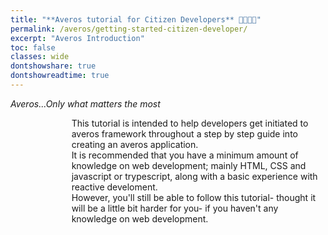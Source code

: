 ```yaml
---
title: "**Averos tutorial for Citizen Developers** 👨‍👩‍👧‍👦"
permalink: /averos/getting-started-citizen-developer/
excerpt: "Averos Introduction"
toc: false
classes: wide
dontshowshare: true
dontshowreadtime: true
---
```

_Averos...Only what matters the most_

<div style="display: flex;">
    <div style="width: 22em;" align="center">
        <div id="averos-anim"></div>
    </div>
        This tutorial is intended to help developers get initiated to averos framework throughout a step by step guide into creating an averos application.<br/>
        It is recommended that you have a minimum amount of knowledge on web development; mainly HTML, CSS and javascript or trypescript, along with a basic experience with reactive develoment.<br/>
        However, you'll still be able to follow this tutorial- thought it will be a little bit harder for you- if you haven't any knowledge on web development.
</div>

